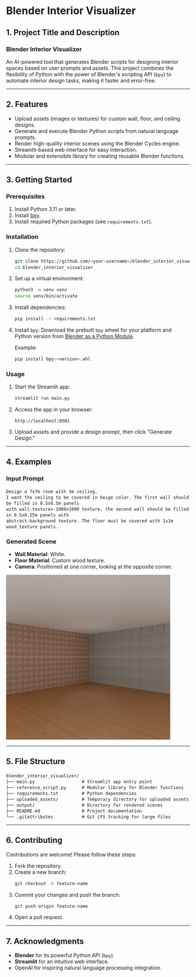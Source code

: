 # **Blender Interior Visualizer**

## **1. Project Title and Description**
### **Blender Interior Visualizer**
An AI-powered tool that generates Blender scripts for designing interior spaces based on user prompts and assets. This project combines the flexibility of Python with the power of Blender's scripting API (`bpy`) to automate interior design tasks, making it faster and error-free.

---

## **2. Features**
- Upload assets (images or textures) for custom wall, floor, and ceiling designs.
- Generate and execute Blender Python scripts from natural language prompts.
- Render high-quality interior scenes using the Blender Cycles engine.
- Streamlit-based web interface for easy interaction.
- Modular and extensible library for creating reusable Blender functions.

---

## **3. Getting Started**

### **Prerequisites**
1. Install Python 3.11 or later.
2. Install [bpy]([https://www.blender.org](https://builder.blender.org/download/bpy/)).
3. Install required Python packages (see `requirements.txt`).

### **Installation**
1. Clone the repository:
   ```bash
   git clone https://github.com/<your-username>/blender_interior_visualizer.git
   cd blender_interior_visualizer
   ```

2. Set up a virtual environment:
   ```bash
   python3 -m venv venv
   source venv/bin/activate
   ```

3. Install dependencies:
   ```bash
   pip install -r requirements.txt
   ```

4. Install `bpy`:
   Download the prebuilt `bpy` wheel for your platform and Python version from [Blender as a Python Module]([https://wiki.blender.org/wiki/Building_Blender/Other/BlenderAsPyModule](https://builder.blender.org/download/bpy/)).

   Example:
   ```bash
   pip install bpy-<version>.whl
   ```

### **Usage**
1. Start the Streamlit app:
   ```bash
   streamlit run main.py
   ```

2. Access the app in your browser:
   ```
   http://localhost:8501
   ```

3. Upload assets and provide a design prompt, then click "Generate Design."

---

## **4. Examples**

### **Input Prompt**
```plaintext
Design a 7x7m room with 3m ceiling. 
I want the ceiling to be covered in beige color. The first wall should be filled in 0.5x0.5m panels
with wall-textures-1000x1000 texture, the second wall should be filled in 0.5x0.25m panels with
abstract-background texture. The floor must be covered with 1x1m wood_texture panels.
```

### **Generated Scene**
- **Wall Material**: White.
- **Floor Material**: Custom wood texture.
- **Camera**: Positioned at one corner, looking at the opposite corner.

![Rendered Room](/rendered_room.png)

---

## **5. File Structure**
```
blender_interior_visualizer/
├── main.py                  # Streamlit app entry point
├── reference_script.py      # Modular library for Blender functions
├── requirements.txt         # Python dependencies
├── uploaded_assets/         # Temporary directory for uploaded assets
├── output/                  # Directory for rendered scenes
├── README.md                # Project documentation
└── .gitattributes           # Git LFS tracking for large files
```

---

## **6. Contributing**
Contributions are welcome! Please follow these steps:
1. Fork the repository.
2. Create a new branch:
   ```bash
   git checkout -b feature-name
   ```
3. Commit your changes and push the branch:
   ```bash
   git push origin feature-name
   ```
4. Open a pull request.

---

## **7. Acknowledgments**
- **Blender** for its powerful Python API (`bpy`).
- **Streamlit** for an intuitive web interface.
- OpenAI for inspiring natural language processing integration.
